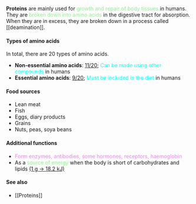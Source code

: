 **Proteins** are mainly used for <span style="color: lightgreen">growth and repair of body tissues</span> in humans. They are <span style="color: lightgreen">broken down into amino acids</span> in the digestive tract for absorption. When they are in excess, they are broken down in a process called [[deamination]].

#### Types of amino acids
In total, there are 20 types of amino acids.
- **Non-essential amino acids**: <u>11/20</u>; <span style="color: aqua">Can be made using other compounds</span> in humans
- **Essential amino acids**: <u>9/20</u>; <span style="color: aqua">Must be included in the diet</span> in humans

#### Food sources
- Lean meat
- Fish
- Eggs, diary products
- Grains
- Nuts, peas, soya beans

#### Additional functions
- <span style="color: violet">Form enzymes, antibodies, some hormones, receptors, haemoglobin</span>
- As a <span style="color: lightgreen">source of energy</span> when the body is short of carbohydrates and lipids <u>(1 g → 18.2 kJ)</u>

#### See also
- [[Proteins]]
